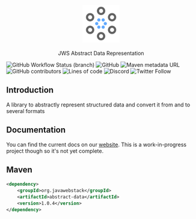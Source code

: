 <p align="center"><img src="https://raw.githubusercontent.com/JavaWebStack/docs/master/docs/assets/img/icon.svg" width="100">
<br><br>
JWS Abstract Data Representation
</p>

![GitHub Workflow Status (branch)](https://img.shields.io/github/workflow/status/JavaWebStack/abstract-data/Maven%20Deploy/master)
![GitHub](https://img.shields.io/github/license/JavaWebStack/abstract-data)
![Maven metadata URL](https://img.shields.io/maven-metadata/v?metadataUrl=https%3A%2F%2Frepo1.maven.org%2Fmaven2%2Forg%2Fjavawebstack%2Fabstract-data%2Fmaven-metadata.xml)
![GitHub contributors](https://img.shields.io/github/contributors/JavaWebStack/abstract-data)
![Lines of code](https://img.shields.io/tokei/lines/github/JavaWebStack/abstract-data)
![Discord](https://img.shields.io/discord/815612319378833408?color=%237289DA&label=discord)
![Twitter Follow](https://img.shields.io/twitter/follow/JavaWebStack?style=social)

## Introduction
A library to abstractly represent structured data and convert it from and to several formats

## Documentation
You can find the current docs on our [website](https://docs.javawebstack.org/framework). This is a work-in-progress project though so it's not yet complete.

## Maven
```xml
<dependency>
    <groupId>org.javawebstack</groupId>
    <artifactId>abstract-data</artifactId>
    <version>1.0.4</version>
</dependency>
```
